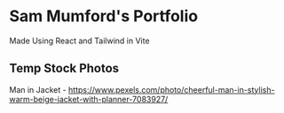 # Sam Mumford's Portfolio
Made Using React and Tailwind in Vite

## Temp Stock Photos
Man in Jacket - https://www.pexels.com/photo/cheerful-man-in-stylish-warm-beige-jacket-with-planner-7083927/